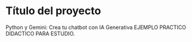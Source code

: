 # Título del proyecto

Python y Gemini: Crea tu chatbot con IA Generativa EJEMPLO PRACTICO DIDACTICO PARA ESTUDIO.  